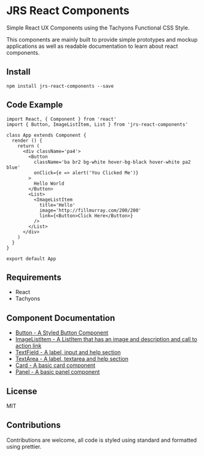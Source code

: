 # JRS React Components

Simple React UX Components using the Tachyons Functional CSS Style.

This components are mainly built to provide simple prototypes and mockup applications as well as
readable documentation to learn about react components.

## Install

```
npm install jrs-react-components --save
```

## Code Example

```
import React, { Component } from 'react'
import { Button, ImageListItem, List } from 'jrs-react-components'

class App extends Component {
  render () {
    return (
      <div className='pa4'>
        <Button
          className='ba br2 bg-white hover-bg-black hover-white pa2 blue'
          onClick={e => alert('You Clicked Me')}
        >
          Hello World
        </Button>
        <List>
          <ImageListItem
            title='Hello'
            image='http://fillmurray.com/200/200'
            link={<Button>Click Here</Button>}
          />
        </List>
      </div>
    )
  }
}

export default App
```

## Requirements

* React
* Tachyons

## Component Documentation

* [Button - A Styled Button Component](./src/Button)
* [ImageListItem - A ListItem that has an image and description and call to action link](./src/ImageListItem)
* [TextField - A label, input and help section](./src/TextField)
* [TextArea - A label, textarea and help section](./src/TextArea)
* [Card - A basic card component](./src/Card)
* [Panel - A basic panel component](./src/Panel)

## License

MIT

## Contributions

Contributions are welcome, all code is styled using standard and formatted using prettier.

